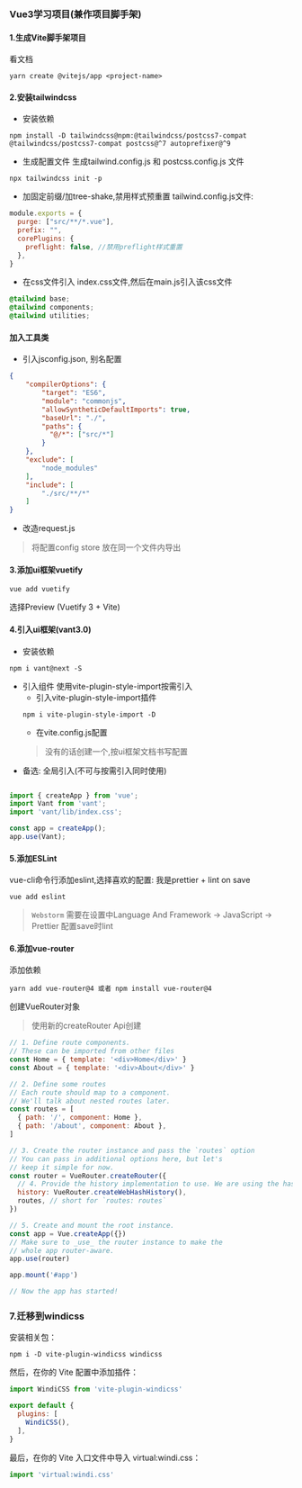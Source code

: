 ### Vue3学习项目(兼作项目脚手架)


#### 1.生成Vite脚手架项目
看文档
```shell
yarn create @vitejs/app <project-name>
```
#### 2.安装tailwindcss
* 安装依赖
```shell
npm install -D tailwindcss@npm:@tailwindcss/postcss7-compat @tailwindcss/postcss7-compat postcss@^7 autoprefixer@^9
```
* 生成配置文件
生成tailwind.config.js 和 postcss.config.js 文件
```shell
npx tailwindcss init -p
```
* 加固定前缀/加tree-shake,禁用样式预重置
tailwind.config.js文件:
```js
module.exports = {
  purge: ["src/**/*.vue"],
  prefix: "",
  corePlugins: {
    preflight: false, //禁用preflight样式重置
  },
}
```

* 在css文件引入
index.css文件,然后在main.js引入该css文件
```css
@tailwind base;
@tailwind components;
@tailwind utilities;
```



#### 加入工具类
* 引入jsconfig.json, 别名配置
```json
{
    "compilerOptions": {
        "target": "ES6",
        "module": "commonjs",
        "allowSyntheticDefaultImports": true,
        "baseUrl": "./",
        "paths": {
          "@/*": ["src/*"]
        }
    },
    "exclude": [
        "node_modules"
    ],
    "include": [
        "./src/**/*"
    ]
}
```
* 改造request.js
> 将配置config store 放在同一个文件内导出


#### 3.添加ui框架vuetify
```shell
vue add vuetify
```
选择Preview (Vuetify 3 + Vite)


#### 4.引入ui框架(vant3.0)

* 安装依赖

```shell
npm i vant@next -S
```

* 引入组件 使用vite-plugin-style-import按需引入
    * 引入vite-plugin-style-import插件
    ```shell
    npm i vite-plugin-style-import -D
    ```
    * 在vite.config.js配置
  > 没有的话创建一个,按ui框架文档书写配置
* 备选: 全局引入(不可与按需引入同时使用)

 ```js

import { createApp } from 'vue';
import Vant from 'vant';
import 'vant/lib/index.css';

const app = createApp();
app.use(Vant);

```


#### 5.添加ESLint

vue-cli命令行添加eslint,选择喜欢的配置: 我是prettier + lint on save
```shell
vue add eslint
```
> `Webstorm` 需要在设置中Language And Framework -> JavaScript -> Prettier 配置save时lint


#### 6.添加vue-router
添加依赖
```shell
yarn add vue-router@4 或者 npm install vue-router@4
```
创建VueRouter对象
> 使用新的createRouter Api创建

```javascript
// 1. Define route components.
// These can be imported from other files
const Home = { template: '<div>Home</div>' }
const About = { template: '<div>About</div>' }

// 2. Define some routes
// Each route should map to a component.
// We'll talk about nested routes later.
const routes = [
  { path: '/', component: Home },
  { path: '/about', component: About },
]

// 3. Create the router instance and pass the `routes` option
// You can pass in additional options here, but let's
// keep it simple for now.
const router = VueRouter.createRouter({
  // 4. Provide the history implementation to use. We are using the hash history for simplicity here.
  history: VueRouter.createWebHashHistory(),
  routes, // short for `routes: routes`
})

// 5. Create and mount the root instance.
const app = Vue.createApp({})
// Make sure to _use_ the router instance to make the
// whole app router-aware.
app.use(router)

app.mount('#app')

// Now the app has started!
```
### 7.迁移到windicss

安装相关包：

`npm i -D vite-plugin-windicss windicss`

然后，在你的 Vite 配置中添加插件：
```javascript
import WindiCSS from 'vite-plugin-windicss'

export default {
  plugins: [
    WindiCSS(),
  ],
}
```
最后，在你的 Vite 入口文件中导入 virtual:windi.css：
```javascript
import 'virtual:windi.css'
```
